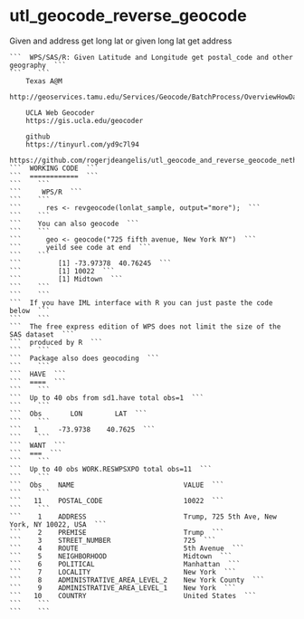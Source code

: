 # utl_geocode_reverse_geocode
Given and address get long lat or given long lat get address

    ```  WPS/SAS/R: Given Latitude and Longitude get postal_code and other geography  ```
    ```    ```
        Texas A@M                                                                          
        http://geoservices.tamu.edu/Services/Geocode/BatchProcess/OverviewHowData.aspx     
                                                                                   
        UCLA Web Geocoder                                                                 
        https://gis.ucla.edu/geocoder                                                      
                                                                                   
        github
        https://tinyurl.com/yd9c7l94
        https://github.com/rogerjdeangelis/utl_geocode_and_reverse_geocode_netherland_addresses_and_latitudes_longitudes
    ```  WORKING CODE  ```
    ```  ============  ```
    ```    ```
    ```     WPS/R  ```
    ```    ```
    ```      res <- revgeocode(lonlat_sample, output="more");  ```
    ```    ```
    ```    You can also geocode  ```
    ```    ```
    ```      geo <- geocode("725 fifth avenue, New York NY")  ```
    ```      yeild see code at end  ```
    ```    ```
    ```         [1] -73.97378  40.76245  ```
    ```         [1] 10022  ```
    ```         [1] Midtown  ```
    ```    ```
    ```    ```
    ```  If you have IML interface with R you can just paste the code below  ```
    ```    ```
    ```  The free express edition of WPS does not limit the size of the SAS dataset  ```
    ```  produced by R  ```
    ```    ```
    ```  Package also does geocoding  ```
    ```    ```
    ```  HAVE  ```
    ```  ====  ```
    ```    ```
    ```  Up to 40 obs from sd1.have total obs=1  ```
    ```    ```
    ```  Obs       LON        LAT  ```
    ```    ```
    ```   1     -73.9738    40.7625  ```
    ```    ```
    ```  WANT  ```
    ```  ===  ```
    ```    ```
    ```  Up to 40 obs WORK.RESWPSXPO total obs=11  ```
    ```    ```
    ```  Obs    NAME                           VALUE  ```
    ```    ```
    ```   11    POSTAL_CODE                    10022  ```
    ```    ```
    ```    1    ADDRESS                        Trump, 725 5th Ave, New York, NY 10022, USA  ```
    ```    2    PREMISE                        Trump  ```
    ```    3    STREET_NUMBER                  725  ```
    ```    4    ROUTE                          5th Avenue  ```
    ```    5    NEIGHBORHOOD                   Midtown  ```
    ```    6    POLITICAL                      Manhattan  ```
    ```    7    LOCALITY                       New York  ```
    ```    8    ADMINISTRATIVE_AREA_LEVEL_2    New York County  ```
    ```    9    ADMINISTRATIVE_AREA_LEVEL_1    New York  ```
    ```   10    COUNTRY                        United States  ```
    ```    ```
    ```    ```
